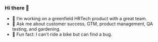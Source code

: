 ### Hi there 👋

- 🚀 I’m working on a greenfield HRTech product with a great team.
- 💬 Ask me about customer success, GTM, product management, QA testing, and gardening.
- 🐞 Fun fact: I can't ride a bike but can find a bug.

